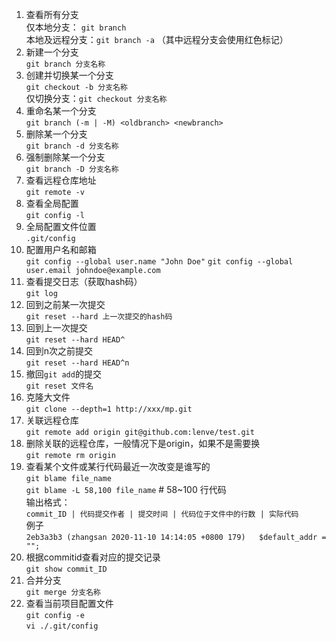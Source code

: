 <!--
 * @Date: 2020-08-19 19:05:10
 * @LastEditors: Lq
 * @LastEditTime: 2021-03-01 15:05:46
 * @FilePath: /learnningNotes/git/index.md
-->
1. 查看所有分支  
    仅本地分支： `git branch`  
    本地及远程分支：`git branch -a` （其中远程分支会使用红色标记）
2. 新建一个分支  
    `git branch 分支名称`
3. 创建并切换某一个分支  
    `git checkout -b 分支名称`  
    仅切换分支：`git checkout 分支名称`
4. 重命名某一个分支  
    `git branch (-m | -M) <oldbranch> <newbranch>`
5. 删除某一个分支  
    `git branch -d 分支名称`
6. 强制删除某一个分支  
    `git branch -D 分支名称`
7. 查看远程仓库地址  
    `git remote -v`
8. 查看全局配置  
    `git config -l`
9.  全局配置文件位置  
    `.git/config`
10. 配置用户名和邮箱  
    `git config --global user.name "John Doe"`
    `git config --global user.email johndoe@example.com`
11. 查看提交日志（获取hash码）  
    `git log`
12. 回到之前某一次提交  
    `git reset --hard 上一次提交的hash码`
13. 回到上一次提交  
    `git reset --hard HEAD^`
14. 回到n次之前提交  
    `git reset --hard HEAD^n`
15. 撤回`git add`的提交  
    `git reset 文件名`
16. 克隆大文件  
    `git clone --depth=1 http://xxx/mp.git`
17. 关联远程仓库  
    `git remote add origin git@github.com:lenve/test.git`
18. 删除关联的远程仓库，一般情况下是origin，如果不是需要换  
    `git remote rm origin`
19. 查看某个文件或某行代码最近一次改变是谁写的    
    `git blame file_name`  
    `git blame -L 58,100 file_name`  # 58~100 行代码  
    输出格式：  
    `commit_ID | 代码提交作者 | 提交时间 | 代码位于文件中的行数 | 实际代码 `  
    例子  
    `2eb3a3b3 (zhangsan 2020-11-10 14:14:05 +0800 179)   $default_addr = "";`
20. 根据commitid查看对应的提交记录  
    `git show commit_ID`
21. 合并分支  
    `git merge 分支名称`
22. 查看当前项目配置文件  
    `git config -e`  
    `vi ./.git/config`
